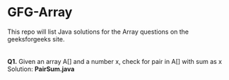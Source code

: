 # GFG-Array
This repo will list Java solutions for the Array questions on the geeksforgeeks site.
<br>
<br>
<br>
**Q1.** Given an array A[] and a number x, check for pair in A[] with sum as x <br>
Solution: **PairSum.java**


